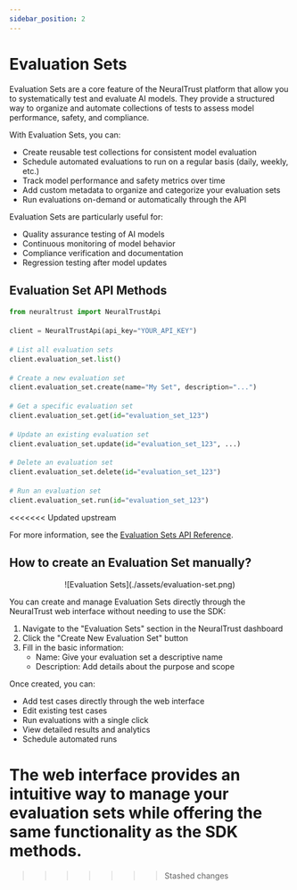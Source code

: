 ```yaml
---
sidebar_position: 2
---
```


# Evaluation Sets

Evaluation Sets are a core feature of the NeuralTrust platform that allow you to systematically test and evaluate AI models. They provide a structured way to organize and automate collections of tests to assess model performance, safety, and compliance.

With Evaluation Sets, you can:

- Create reusable test collections for consistent model evaluation
- Schedule automated evaluations to run on a regular basis (daily, weekly, etc.)
- Track model performance and safety metrics over time
- Add custom metadata to organize and categorize your evaluation sets
- Run evaluations on-demand or automatically through the API

Evaluation Sets are particularly useful for:

- Quality assurance testing of AI models
- Continuous monitoring of model behavior
- Compliance verification and documentation
- Regression testing after model updates

## Evaluation Set API Methods

```python
from neuraltrust import NeuralTrustApi

client = NeuralTrustApi(api_key="YOUR_API_KEY")

# List all evaluation sets
client.evaluation_set.list()

# Create a new evaluation set
client.evaluation_set.create(name="My Set", description="...")

# Get a specific evaluation set
client.evaluation_set.get(id="evaluation_set_123")

# Update an existing evaluation set
client.evaluation_set.update(id="evaluation_set_123", ...)

# Delete an evaluation set
client.evaluation_set.delete(id="evaluation_set_123")

# Run an evaluation set
client.evaluation_set.run(id="evaluation_set_123")
```
<<<<<<< Updated upstream

For more information, see the [Evaluation Sets API Reference](docs/sdks/python-sdk/api-reference/evaluation-set-client.md).

## How to create an Evaluation Set manually?

<div align="center">
![Evaluation Sets](./assets/evaluation-set.png)
</div>

You can create and manage Evaluation Sets directly through the NeuralTrust web interface without needing to use the SDK:

1. Navigate to the "Evaluation Sets" section in the NeuralTrust dashboard
2. Click the "Create New Evaluation Set" button
3. Fill in the basic information:
   - Name: Give your evaluation set a descriptive name
   - Description: Add details about the purpose and scope

Once created, you can:
- Add test cases directly through the web interface
- Edit existing test cases
- Run evaluations with a single click
- View detailed results and analytics
- Schedule automated runs

The web interface provides an intuitive way to manage your evaluation sets while offering the same functionality as the SDK methods.
=======
>>>>>>> Stashed changes
